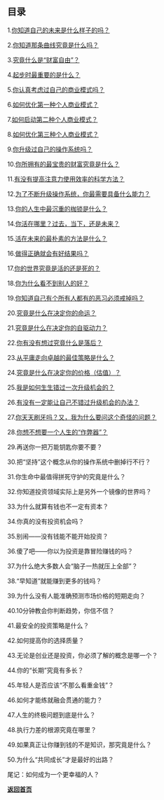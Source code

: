 ## 目录

1.[你知道自己的未来是什么样子的吗？](./chapter01.html "《财富自由之路》第一章20211128完成")

2.[你知道那条曲线究竟是什么吗？](./chapter02.html "《财富自由之路》第二章20211129完成")

3.[究竟什么是“财富自由”？](./chapter03.html "《财富自由之路》第三章20211129完成")

4.[起步时最重要的是什么？](./chapter04.html "《财富自由之路》第四章20211130完成")

5.[你认真考虑过自己的商业模式吗？](./chapter05.html "《财富自由之路》第五章20211201完成")

6.[如何优化第一种个人商业模式？](./chapter06.html "《财富自由之路》第六章20211202完成")

7.[如何启动第二种个人商业模式？](./chapter07.html "《财富自由之路》第七章20211203完成")

8.[如何优化第三种个人商业模式？](./chapter08.html "《财富自由之路》第八章20211204完成")

9.[你升级过自己的操作系统吗？](./chapter09.html "《财富自由之路》第九章20211205完成")

10.[你所拥有的最宝贵的财富究竟是什么？](./chapter10.html "《财富自由之路》第10章20211207完成")

11.[有没有提高注意力使用效率的科学方法？](./chapter11.html "《财富自由之路》第11章20211208完成")

12.[为了不断升级操作系统，你最需要具备什么能力？](./chapter12.html "《财富自由之路》第12章20211209完成")

13.[你的人生中最沉重的枷锁是什么？](./chapter13.html "《财富自由之路》第13章20211209完成")

14.[你活在哪里？过去，当下，还是未来？](./chapter14.html "《财富自由之路》第14章20211210完成")

15.[活在未来的最朴素的方法是什么？](./chapter15.html "《财富自由之路》第15章20211211完成")

16.[做得正确就会有好结果吗？](./chapter16.html "《财富自由之路》第16章20211212完成")

17.[你的世界究竟是活的还是死的？](./chapter17.html "《财富自由之路》第17章20211212完成")

18.[你为什么看不到别人的好？](./chapter18.html "《财富自由之路》第18章20211213完成")

19.[你知道自己有个所有人都有的恶习必须戒掉吗？](./chapter19.html "《财富自由之路》第19章20211214完成")

20.[究竟是什么在决定你的命运？](./chapter20.html "《财富自由之路》第20章20211215完成")

21.[究竟是什么在决定你的自驱动力？](./chapter21.html "《财富自由之路》第21章20211216完成")

22.[你有没有想过究竟什么是落后？](./chapter22.html "《财富自由之路》第22章20211217完成")

23.[从平庸走向卓越的最佳策略是什么？](./chapter23.html "《财富自由之路》第23章20211218完成")

24.[究竟是什么在决定你的价格（估值）？](./chapter24.html "《财富自由之路》第24章20211219完成")

25.[我是如何生生错过一次升级机会的？](./chapter25.html "《财富自由之路》第25章20211220完成")

26.[有没有一定能让自己不错过升级机会的办法？](./chapter26.html "《财富自由之路》第26章20211221完成")

27.[你天天刷牙吗？又，我为什么要问这个奇怪的问题？](./chapter27.html "《财富自由之路》第27章20211222完成")

28.[你想不想要一个人生的“作弊器”？](./chapter28.html "《财富自由之路》第28章20211223完成")

29.再送你一把万能钥匙你要不要？

30.把“坚持”这个概念从你的操作系统中删掉行不行？

31.你生命中最值得拼死守护的究竟是什么？

32.你知道投资领域实际上是另外一个镜像的世界吗？

33.为什么就算有钱也不一定有资本？

34.你真的没有投资机会吗？

35.别闹——没有钱能不能开始投资？

36.傻了吧——你以为投资是靠冒险赚钱的吗？

37.为什么绝大多数人会“脑子一热就压上全部”？

38.“早知道”就能赚到更多的钱吗？

39.为什么没有人能准确预测市场价格的短期走向？

40.10分钟教会你判断趋势，你信不信？

41.最安全的投资策略是什么？

42.如何提高你的选择质量？

43.无论是创业还是投资，你必须了解的概念是哪一个？

44.你的“长期”究竟有多长？

45.年轻人是否应该“不那么看重金钱”？

46.如何才能练就融会贯通的能力？

47.人生的终极问题到底是什么？

48.执行力差的根源究竟在哪里？

49.如果真正让你赚到钱的不是知识，那究竟是什么？

50.为什么“共同成长”才是最好的出路？

尾记：如何成为一个更幸福的人？

[**返回首页**](./index.html)
